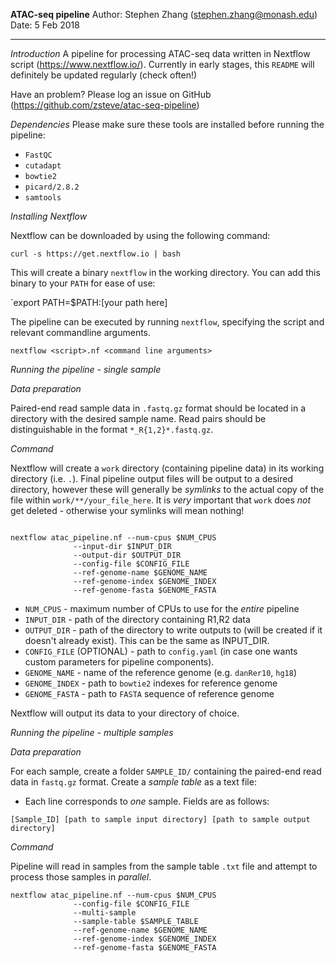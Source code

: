 **ATAC-seq pipeline**
Author:		Stephen Zhang (stephen.zhang@monash.edu)
Date:		5 Feb 2018


____

*Introduction*
A pipeline for processing ATAC-seq data written in Nextflow script (https://www.nextflow.io/).
Currently in early stages, this `README` will definitely be updated regularly (check often!)

Have an problem? Please log an issue on GitHub (https://github.com/zsteve/atac-seq-pipeline)

*Dependencies*
Please make sure these tools are installed before running the pipeline:

* `FastQC`
* `cutadapt`
* `bowtie2`
* `picard/2.8.2`
* `samtools`

*Installing Nextflow*

Nextflow can be downloaded by using the following command:

`curl -s https://get.nextflow.io | bash`

This will create a binary `nextflow` in the working directory. You can add this binary to your `PATH` for ease of use:

`export PATH=$PATH:[your path here]

The pipeline can be executed by running `nextflow`, specifying the script and relevant commandline arguments.

`nextflow <script>.nf <command line arguments>`

*Running the pipeline - single sample*

_Data preparation_

Paired-end read sample data in `.fastq.gz` format should be located in a directory with the desired sample name. Read pairs should be distinguishable in the format `*_R{1,2}*.fastq.gz`.

_Command_

Nextflow will create a `work` directory (containing pipeline data) in its working directory (i.e. `.`). Final pipeline output files will be output to a desired directory, however these will generally be _symlinks_ to the actual copy of the file within `work/**/your_file_here`. It is *very* important that `work` does *not* get deleted - otherwise your symlinks will mean nothing!

```

nextflow atac_pipeline.nf --num-cpus $NUM_CPUS 
			  --input-dir $INPUT_DIR
			  --output-dir $OUTPUT_DIR
			  --config-file $CONFIG_FILE
			  --ref-genome-name $GENOME_NAME
			  --ref-genome-index $GENOME_INDEX
			  --ref-genome-fasta $GENOME_FASTA
```

* `NUM_CPUS` - maximum number of CPUs to use for the _entire_ pipeline
* `INPUT_DIR` - path of the directory containing R1,R2 data
* `OUTPUT_DIR` - path of the directory to write outputs to (will be created if it doesn't already exist). This can be the same as INPUT_DIR.
* `CONFIG_FILE` (OPTIONAL) - path to `config.yaml` (in case one wants custom parameters for pipeline components). 
* `GENOME_NAME` - name of the reference genome (e.g. `danRer10`, `hg18`)
* `GENOME_INDEX` - path to `bowtie2` indexes for reference genome
* `GENOME_FASTA` - path to `FASTA` sequence of reference genome

Nextflow will output its data to your directory of choice.

*Running the pipeline - multiple samples*

_Data preparation_

For each sample, create a folder `SAMPLE_ID/` containing the paired-end read data in `fastq.gz` format. Create a *sample table* as a text file:

* Each line corresponds to *one* sample. Fields are as follows:

```
[Sample_ID] [path to sample input directory] [path to sample output directory]
```

_Command_

Pipeline will read in samples from the sample table `.txt` file and attempt to process those samples in _parallel_. 

```
nextflow atac_pipeline.nf --num-cpus $NUM_CPUS
			  --config-file $CONFIG_FILE
			  --multi-sample
			  --sample-table $SAMPLE_TABLE
			  --ref-genome-name $GENOME_NAME
			  --ref-genome-index $GENOME_INDEX
			  --ref-genome-fasta $GENOME_FASTA

```


